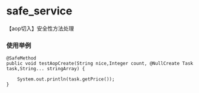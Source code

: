 # safe_service
【aop切入】安全性方法处理

### 使用举例
```
@SafeMethod
public void testAopCreate(String nice,Integer count, @NullCreate Task task,String... stringArray) {

	System.out.println(task.getPrice());
}
```
